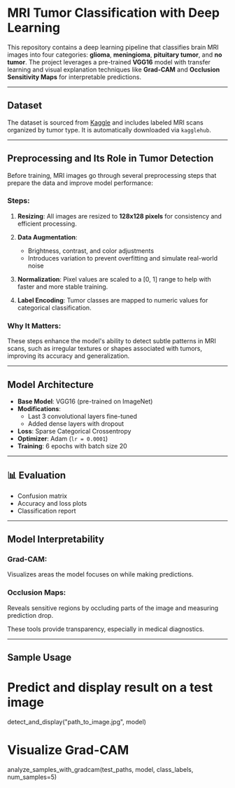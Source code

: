 # MRI Tumor Classification with Deep Learning

This repository contains a deep learning pipeline that classifies brain MRI images into four categories: **glioma**, **meningioma**, **pituitary tumor**, and **no tumor**. The project leverages a pre-trained **VGG16** model with transfer learning and visual explanation techniques like **Grad-CAM** and **Occlusion Sensitivity Maps** for interpretable predictions.

---

## Dataset

The dataset is sourced from [Kaggle](https://www.kaggle.com/datasets/masoudnickparvar/brain-tumor-mri-dataset) and includes labeled MRI scans organized by tumor type. It is automatically downloaded via `kagglehub`.

---

## Preprocessing and Its Role in Tumor Detection

Before training, MRI images go through several preprocessing steps that prepare the data and improve model performance:

###  Steps:

1. **Resizing**: All images are resized to **128x128 pixels** for consistency and efficient processing.

2. **Data Augmentation**:
   - Brightness, contrast, and color adjustments
   - Introduces variation to prevent overfitting and simulate real-world noise

3. **Normalization**: Pixel values are scaled to a [0, 1] range to help with faster and more stable training.

4. **Label Encoding**: Tumor classes are mapped to numeric values for categorical classification.

###  Why It Matters:
These steps enhance the model's ability to detect subtle patterns in MRI scans, such as irregular textures or shapes associated with tumors, improving its accuracy and generalization.

---

##  Model Architecture

- **Base Model**: VGG16 (pre-trained on ImageNet)
- **Modifications**:
  - Last 3 convolutional layers fine-tuned
  - Added dense layers with dropout
- **Loss**: Sparse Categorical Crossentropy
- **Optimizer**: Adam (`lr = 0.0001`)
- **Training**: 6 epochs with batch size 20

---

## 📊 Evaluation

- Confusion matrix
- Accuracy and loss plots
- Classification report

---

##  Model Interpretability

###  Grad-CAM:
Visualizes areas the model focuses on while making predictions.

###  Occlusion Maps:
Reveals sensitive regions by occluding parts of the image and measuring prediction drop.

These tools provide transparency, especially in medical diagnostics.

---

## Sample Usage

# Predict and display result on a test image
detect_and_display("path_to_image.jpg", model)

# Visualize Grad-CAM
analyze_samples_with_gradcam(test_paths, model, class_labels, num_samples=5)

